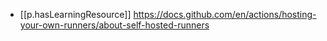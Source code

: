 
- [[p.hasLearningResource]] https://docs.github.com/en/actions/hosting-your-own-runners/about-self-hosted-runners